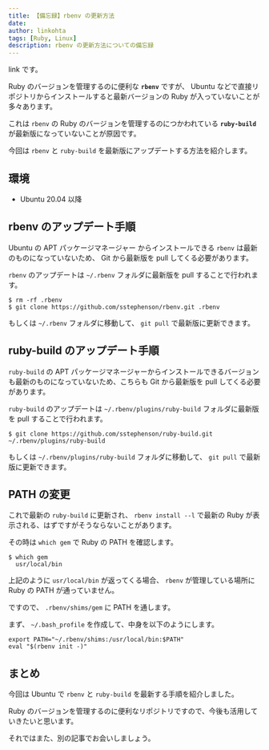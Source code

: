 ```yaml
---
title: 【備忘録】rbenv の更新方法
date: 
author: linkohta
tags: [Ruby, Linux]
description: rbenv の更新方法についての備忘録
---
```


link です。

Ruby のバージョンを管理するのに便利な **`rbenv`** ですが、 Ubuntu などで直接リポジトリからインストールすると最新バージョンの Ruby が入っていないことが多々あります。

これは `rbenv` の Ruby のバージョンを管理するのにつかわれている **`ruby-build`** が最新版になっていないことが原因です。

今回は `rbenv` と `ruby-build` を最新版にアップデートする方法を紹介します。

## 環境

- Ubuntu 20.04 以降

## rbenv のアップデート手順

Ubuntu の APT パッケージマネージャー からインストールできる `rbenv` は最新のものになっていないため、 Git から最新版を pull してくる必要があります。

`rbenv` のアップデートは `~/.rbenv` フォルダに最新版を pull することで行われます。

```:title=rbenvのpull
$ rm -rf .rbenv
$ git clone https://github.com/sstephenson/rbenv.git .rbenv
```

もしくは `~/.rbenv` フォルダに移動して、 `git pull` で最新版に更新できます。

## ruby-build のアップデート手順

`ruby-build` の APT パッケージマネージャーからインストールできるバージョンも最新のものになっていないため、こちらも Git から最新版を pull してくる必要があります。

`ruby-build` のアップデートは `~/.rbenv/plugins/ruby-build` フォルダに最新版を pull することで行われます。

```:title=ruby-buildのpull
$ git clone https://github.com/sstephenson/ruby-build.git ~/.rbenv/plugins/ruby-build
```

もしくは `~/.rbenv/plugins/ruby-build` フォルダに移動して、 `git pull` で最新版に更新できます。

## PATH の変更

これで最新の `ruby-build` に更新され、 `rbenv install --l` で最新の Ruby が表示される、はずですがそうならないことがあります。

その時は `which gem` で Ruby の PATH を確認します。

```:title=RubyのPATH確認
$ which gem
  usr/local/bin
```

上記のように `usr/local/bin` が返ってくる場合、 `rbenv` が管理している場所に Ruby の PATH が通っていません。

ですので、 `.rbenv/shims/gem` に PATH を通します。

まず、 `~/.bash_profile` を作成して、中身を以下のようにします。

```:title=.bash_profile
export PATH="~/.rbenv/shims:/usr/local/bin:$PATH"
eval "$(rbenv init -)"
```

## まとめ

今回は Ubuntu で `rbenv` と `ruby-build` を最新する手順を紹介しました。

Ruby のバージョンを管理するのに便利なリポジトリですので、今後も活用していきたいと思います。

それではまた、別の記事でお会いしましょう。